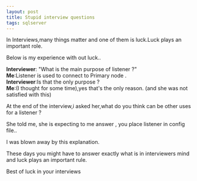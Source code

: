 ```yaml
---
layout: post
title: Stupid interview questions
tags: sqlserver
---
```


In Interviews,many things matter and one of them is luck.Luck plays an important role.

Below is my experience with out luck..

**Interviewer**: "What is the main purpose of listener ?"  
**Me**:Listener is used to connect to Primary node .  
**Interviewer**:Is that the only purpose ?   
**Me**:(I thought for some time),yes that's the only reason.   (and she was not satisfied with this)

At the end of the interview,i asked her,what do you think can be other uses for a listener ?

She told me, she is expecting to me answer , you place  listener in config file..

I was blown away by this explanation.

These days you might have to answer exactly what is in interviewers mind and luck plays an important rule.


Best of luck in your interviews 
